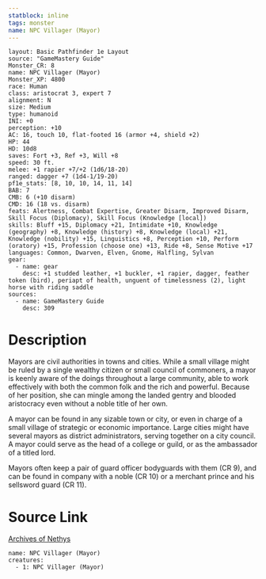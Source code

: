 ```yaml
---
statblock: inline
tags: monster
name: NPC Villager (Mayor)
---
```

```statblock
layout: Basic Pathfinder 1e Layout
source: "GameMastery Guide"
Monster_CR: 8
name: NPC Villager (Mayor)
Monster_XP: 4800
race: Human
class: aristocrat 3, expert 7
alignment: N
size: Medium
type: humanoid
INI: +0
perception: +10
AC: 16, touch 10, flat-footed 16 (armor +4, shield +2)
HP: 44
HD: 10d8
saves: Fort +3, Ref +3, Will +8
speed: 30 ft.
melee: +1 rapier +7/+2 (1d6/18-20)
ranged: dagger +7 (1d4-1/19-20)
pf1e_stats: [8, 10, 10, 14, 11, 14]
BAB: 7
CMB: 6 (+10 disarm)
CMD: 16 (18 vs. disarm)
feats: Alertness, Combat Expertise, Greater Disarm, Improved Disarm, Skill Focus (Diplomacy), Skill Focus (Knowledge [local])
skills: Bluff +15, Diplomacy +21, Intimidate +10, Knowledge (geography) +8, Knowledge (history) +8, Knowledge (local) +21, Knowledge (nobility) +15, Linguistics +8, Perception +10, Perform (oratory) +15, Profession (choose one) +13, Ride +8, Sense Motive +17
languages: Common, Dwarven, Elven, Gnome, Halfling, Sylvan
gear:
  - name: gear
    desc: +1 studded leather, +1 buckler, +1 rapier, dagger, feather token (bird), periapt of health, unguent of timelessness (2), light horse with riding saddle
sources:
  - name: GameMastery Guide
    desc: 309
```
# Description
Mayors are civil authorities in towns and cities. While a small village might be ruled by a single wealthy citizen or small council of commoners, a mayor is keenly aware of the doings throughout a large community, able to work effectively with both the common folk and the rich and powerful. Because of her position, she can mingle among the landed gentry and blooded aristocracy even without a noble title of her own.

A mayor can be found in any sizable town or city, or even in charge of a small village of strategic or economic importance. Large cities might have several mayors as district administrators, serving together on a city council. A mayor could serve as the head of a college or guild, or as the ambassador of a titled lord.

Mayors often keep a pair of guard officer bodyguards with them (CR 9), and can be found in company with a noble (CR 10) or a merchant prince and his sellsword guard (CR 11).
# Source Link
[Archives of Nethys](https://aonprd.com/NPCDisplay.aspx?ItemName=Villager%20(Mayor))
```encounter-table
name: NPC Villager (Mayor)
creatures:
  - 1: NPC Villager (Mayor)
```
